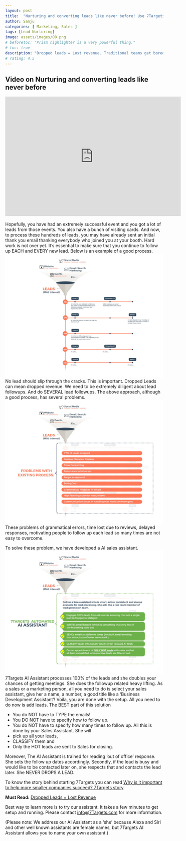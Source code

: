```yaml
---
layout: post
title:  "Nurturing and converting leads like never before! Use 7Targets AI Sales Assistant"
author: Sanju
categories: [ Marketing, Sales ]
tags: [Lead Nurturing]
image: assets/images/08.png
# beforetoc: "Prism highlighter is a very powerful thing."
# toc: true
description: "Dropped leads = Lost revenue. Traditional teams get bored following up leads and calling them again and again. Escalating ‘lead ageing’ reports go nowhere. 7Targets AI Sales Assistant come to your rescue. She follows up leads sleeplessly, tirelessly with high energy and enthusiasm."
# rating: 4.5
---
```

## Video on  Nurturing and converting leads like never before
<div class="video-container">
    <iframe src="https://www.youtube.com/embed/9TxHUtX6LJg" height="380" width="560" 
    allow="autoplay; encrypted-media"
    frameborder="0">
    </iframe>
</div>

Hopefully, you have had an extremely successful event and you got a lot of leads from those events. You also have a bunch of visiting cards. And now, to process these hundreds of leads, you may have already sent an initial thank you email thanking everybody who joined you at your booth. Hard work is not over yet. It’s essential to make sure that you continue to follow up EACH and EVERY new lead. Below is an example of a good process.  
![Process](../assets/images/Process-v2-1024x800.jpg)
No lead should slip through the cracks. This is important. Dropped Leads can mean dropped revenue. We need to be extremely diligent about lead followups. And do SEVERAL lead followups. The above approach, although a good process, has several problems.  
![Process with Problem](../assets/images/Problem-v2-1024x800.jpg)
These problems of grammatical errors, time lost due to reviews, delayed responses, motivating people to follow up each lead so many times are not easy to overcome.

To solve these problem, we have developed a AI sales assistant.
![Solution](../assets/images/Solution-v2-1024x800.jpg)
7Targets AI Assistant processes 100% of the leads and she doubles your chances of getting meetings. She does the followup related heavy lifting. As a sales or a marketing person, all you need to do is select your sales assistant, give her a name, a number, a good title like a ‘Business Development Assistant’! Voila, you are done with the setup. All you need to do now is add leads. The BEST part of this solution

- You do NOT have to TYPE the emails!
- You DO NOT have to specify how to follow up.
- You do NOT have to specify how many times to follow up.
All this is done by your Sales Assistant. She will
- pick up all your leads,
- CLASSIFY them and
- Only the HOT leads are sent to Sales for closing.

Moreover, The AI Assistant is trained for reading ‘out of office’ response. She sets the follow up dates accordingly. Secondly, if the lead is busy and would like to be contacted later on, she respects that and contacts the lead later. She NEVER DROPS A LEAD.

To know the story behind starting 7Targets you can read [Why is it important to help more smaller companies succeed? 7Targets story](https://blog.7targets.ai/why-important-help-smaller-companies-succeed-sanju-burkule-rashmi-mishra-story/).

**Must Read:** [ Dropped Leads = Lost Revenue](https://blog.7targets.ai/lead-generation-dropped-leads-is-lost-revenue/)

Best way to learn more is to try our assistant. It takes a few minutes to get setup and running. Please contact info@7Targets.com for more information.

(Please note: We address our AI Assistant as a ‘she’ because Alexa and Siri and other well known assistants are female names, but 7Targets AI Assistant allows you to name your own assistant.)

